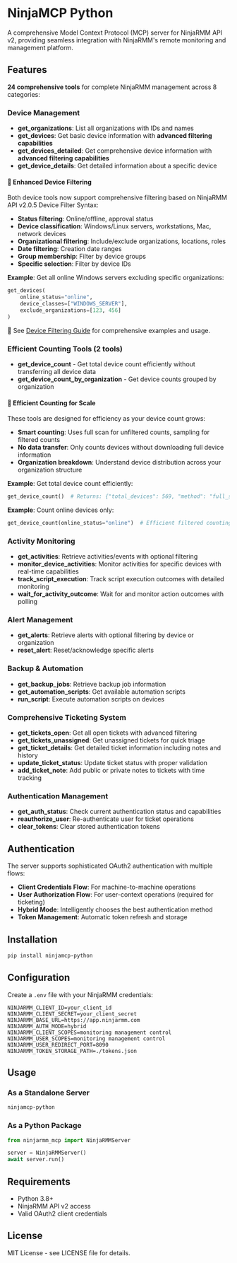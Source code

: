# NinjaMCP Python

A comprehensive Model Context Protocol (MCP) server for NinjaRMM API v2, providing seamless integration with NinjaRMM's remote monitoring and management platform.

## Features

**24 comprehensive tools** for complete NinjaRMM management across 8 categories:

### Device Management
- **get_organizations**: List all organizations with IDs and names
- **get_devices**: Get basic device information with **advanced filtering capabilities**
- **get_devices_detailed**: Get comprehensive device information with **advanced filtering capabilities**
- **get_device_details**: Get detailed information about a specific device

#### 🎯 Enhanced Device Filtering
Both device tools now support comprehensive filtering based on NinjaRMM API v2.0.5 Device Filter Syntax:
- **Status filtering**: Online/offline, approval status
- **Device classification**: Windows/Linux servers, workstations, Mac, network devices
- **Organizational filtering**: Include/exclude organizations, locations, roles
- **Date filtering**: Creation date ranges
- **Group membership**: Filter by device groups
- **Specific selection**: Filter by device IDs

**Example**: Get all online Windows servers excluding specific organizations:
```python
get_devices(
    online_status="online",
    device_classes=["WINDOWS_SERVER"],
    exclude_organizations=[123, 456]
)
```

📖 See [Device Filtering Guide](docs/device_filtering_guide.md) for comprehensive examples and usage.

### Efficient Counting Tools (2 tools)
- **get_device_count** - Get total device count efficiently without transferring all device data
- **get_device_count_by_organization** - Get device counts grouped by organization

#### 🚀 **Efficient Counting for Scale**
These tools are designed for efficiency as your device count grows:
- **Smart counting**: Uses full scan for unfiltered counts, sampling for filtered counts
- **No data transfer**: Only counts devices without downloading full device information
- **Organization breakdown**: Understand device distribution across your organization structure

**Example**: Get total device count efficiently:
```python
get_device_count()  # Returns: {"total_devices": 569, "method": "full_scan"}
```

**Example**: Count online devices only:
```python
get_device_count(online_status="online")  # Efficient filtered counting
```

### Activity Monitoring
- **get_activities**: Retrieve activities/events with optional filtering
- **monitor_device_activities**: Monitor activities for specific devices with real-time capabilities
- **track_script_execution**: Track script execution outcomes with detailed monitoring
- **wait_for_activity_outcome**: Wait for and monitor action outcomes with polling

### Alert Management
- **get_alerts**: Retrieve alerts with optional filtering by device or organization
- **reset_alert**: Reset/acknowledge specific alerts

### Backup & Automation
- **get_backup_jobs**: Retrieve backup job information
- **get_automation_scripts**: Get available automation scripts
- **run_script**: Execute automation scripts on devices

### Comprehensive Ticketing System
- **get_tickets_open**: Get all open tickets with advanced filtering
- **get_tickets_unassigned**: Get unassigned tickets for quick triage
- **get_ticket_details**: Get detailed ticket information including notes and history
- **update_ticket_status**: Update ticket status with proper validation
- **add_ticket_note**: Add public or private notes to tickets with time tracking

### Authentication Management
- **get_auth_status**: Check current authentication status and capabilities
- **reauthorize_user**: Re-authenticate user for ticket operations
- **clear_tokens**: Clear stored authentication tokens

## Authentication

The server supports sophisticated OAuth2 authentication with multiple flows:

- **Client Credentials Flow**: For machine-to-machine operations
- **User Authorization Flow**: For user-context operations (required for ticketing)
- **Hybrid Mode**: Intelligently chooses the best authentication method
- **Token Management**: Automatic token refresh and storage

## Installation

```bash
pip install ninjamcp-python
```

## Configuration

Create a `.env` file with your NinjaRMM credentials:

```env
NINJARMM_CLIENT_ID=your_client_id
NINJARMM_CLIENT_SECRET=your_client_secret
NINJARMM_BASE_URL=https://app.ninjarmm.com
NINJARMM_AUTH_MODE=hybrid
NINJARMM_CLIENT_SCOPES=monitoring management control
NINJARMM_USER_SCOPES=monitoring management control
NINJARMM_USER_REDIRECT_PORT=8090
NINJARMM_TOKEN_STORAGE_PATH=./tokens.json
```

## Usage

### As a Standalone Server

```bash
ninjamcp-python
```

### As a Python Package

```python
from ninjarmm_mcp import NinjaRMMServer

server = NinjaRMMServer()
await server.run()
```

## Requirements

- Python 3.8+
- NinjaRMM API v2 access
- Valid OAuth2 client credentials

## License

MIT License - see LICENSE file for details.
